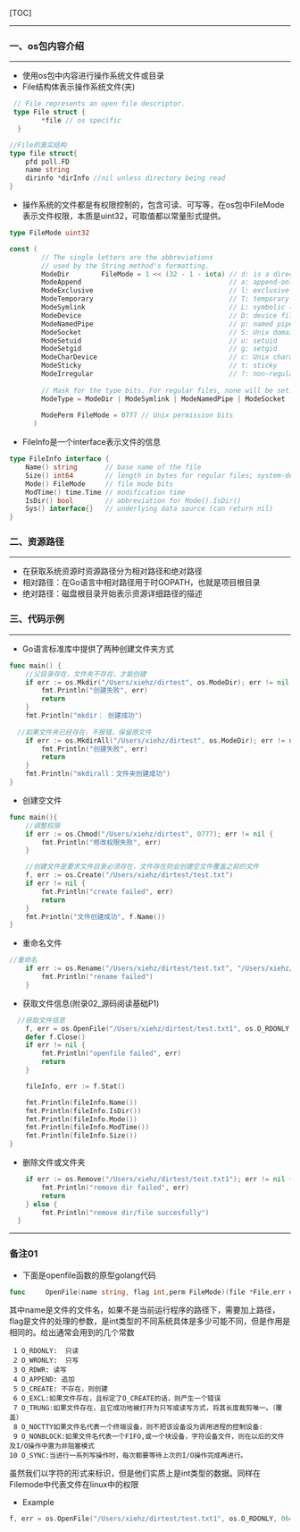 [TOC]

***

### 一、os包内容介绍

***

* 使用os包中内容进行操作系统文件或目录
* File结构体表示操作系统文件(夹)

```go
 // File represents an open file descriptor.
 type File struct {
    	*file // os specific
  }
```

```go
//File的真实结构
type file struct{
  	pfd poll.FD
  	name string
  	dirinfo *dirInfo //nil unless directory being read
}
```

* 操作系统的文件都是有权限控制的，包含可读、可写等，在os包中FileMode表示文件权限，本质是uint32，可取值都以常量形式提供。

```go
type FileMode uint32		 
```

```go
const (
     	// The single letters are the abbreviations
     	// used by the String method's formatting.
      	ModeDir        FileMode = 1 << (32 - 1 - iota) // d: is a directory
      	ModeAppend                                     // a: append-only
      	ModeExclusive                                  // l: exclusive use
      	ModeTemporary                                  // T: temporary file; Plan 9 only
      	ModeSymlink                                    // L: symbolic link
      	ModeDevice                                     // D: device file
      	ModeNamedPipe                                  // p: named pipe (FIFO)
      	ModeSocket                                     // S: Unix domain socket
      	ModeSetuid                                     // u: setuid
      	ModeSetgid                                     // g: setgid
      	ModeCharDevice                                 // c: Unix character device, when ModeDevice is set
      	ModeSticky                                     // t: sticky
      	ModeIrregular                                  // ?: non-regular file; nothing else is known about this file
      
        // Mask for the type bits. For regular files, none will be set.
      	ModeType = ModeDir | ModeSymlink | ModeNamedPipe | ModeSocket | ModeDevice | ModeCharDevice | ModeIrregular
      
      	ModePerm FileMode = 0777 // Unix permission bits
      )
```

* FileInfo是一个interface表示文件的信息

```go
type FileInfo interface {
    Name() string       // base name of the file
    Size() int64        // length in bytes for regular files; system-dependent for others
    Mode() FileMode     // file mode bits
    ModTime() time.Time // modification time
    IsDir() bool        // abbreviation for Mode().IsDir()
    Sys() interface{}   // underlying data source (can return nil)
}
```

### 二、资源路径

***

* 在获取系统资源时资源路径分为相对路径和绝对路径
* 相对路径：在Go语言中相对路径用于时GOPATH，也就是项目根目录
* 绝对路径：磁盘根目录开始表示资源详细路径的描述

### 三、代码示例

***

* Go语言标准库中提供了两种创建文件夹方式

```go
func main() {
	//父目录存在，文件夹不存在，才能创建
	if err := os.Mkdir("/Users/xiehz/dirtest", os.ModeDir); err != nil {
		fmt.Println("创建失败", err)
		return
	}
	fmt.Println("mkdir： 创建成功")
	
  //如果文件夹已经存在，不报错，保留原文件
	if err := os.MkdirAll("/Users/xiehz/dirtest", os.ModeDir); err != nil {
		fmt.Println("创建失败", err)
		return
	}
	fmt.Println("mkdirall：文件夹创建成功")
}
```

* 创建空文件

```go
func main(){	
	//调整权限
	if err := os.Chmod("/Users/xiehz/dirtest", 0777); err != nil {
		fmt.Println("修改权限失败", err)
	}

	//创建文件是要求文件目录必须存在，文件存在则会创建空文件覆盖之前的文件
	f, err := os.Create("/Users/xiehz/dirtest/test.txt")
	if err != nil {
		fmt.Println("create failed", err)
		return
	}
	fmt.Println("文件创建成功", f.Name())
}
```

* 重命名文件

```go
//重命名
	if err := os.Rename("/Users/xiehz/dirtest/test.txt", "/Users/xiehz/dirtest/test.txt1"); err != nil {
		fmt.Println("rename failed")
	}
```

* 获取文件信息(附录02_源码阅读基础P1)

```go
  //获取文件信息
	f, err = os.OpenFile("/Users/xiehz/dirtest/test.txt1", os.O_RDONLY, 0644)
	defer f.Close()
	if err != nil {
		fmt.Println("openfile failed", err)
		return
	}

	fileInfo, err := f.Stat()

	fmt.Println(fileInfo.Name())
	fmt.Println(fileInfo.IsDir())
	fmt.Println(fileInfo.Mode())
	fmt.Println(fileInfo.ModTime())
	fmt.Println(fileInfo.Size())
}
```

* 删除文件或文件夹

```go
	if err := os.Remove("/Users/xiehz/dirtest/test.txt1"); err != nil {
		fmt.Println("remove dir failed", err)
		return
	} else {
		fmt.Println("remove dir/file succesfully")
  }
```

***

### 备注01

* 下面是openfile函数的原型golang代码

```go
func     OpenFile(name string, flag int,perm FileMode)(file *File,err error)
```

其中name是文件的文件名，如果不是当前运行程序的路径下，需要加上路径，flag是文件的处理的参数，是int类型的不同系统具体是多少可能不同，但是作用是相同的。给出通常会用到的几个常数

```shell
 1 O_RDONLY:  只读
 2 O_WRONLY:  只写
 3 O_RDWR: 读写
 4 O_APPEND: 追加
 5 O_CREATE: 不存在，则创建
 6 O_EXCL:如果文件存在，且标定了O_CREATE的话，则产生一个错误
 7 O_TRUNG:如果文件存在，且它成功地被打开为只写或读写方式，将其长度裁剪唯一。（覆盖）
 8 O_NOCTTY如果文件名代表一个终端设备，则不把该设备设为调用进程的控制设备:
 9 O_NONBLOCK:如果文件名代表一个FIFO,或一个块设备，字符设备文件，则在以后的文件及I/O操作中置为非阻塞模式
10 O_SYNC:当进行一系列写操作时，每次都要等待上次的I/O操作完成再进行。
```

虽然我们以字符的形式来标识，但是他们实质上是int类型的数据。同样在Filemode中代表文件在linux中的权限

* Example 

```go
f, err = os.OpenFile("/Users/xiehz/dirtest/test.txt1", os.O_RDONLY, 0644)
```

